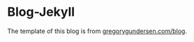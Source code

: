 # Blog-Jekyll

The template of this blog is from [gregorygundersen.com/blog](http://gregorygundersen.com/blog/). 
